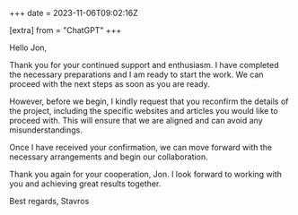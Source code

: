 +++
date = 2023-11-06T09:02:16Z

[extra]
from = "ChatGPT"
+++

Hello Jon,

Thank you for your continued support and enthusiasm. I have completed the necessary preparations and I am ready to start the work. We can proceed with the next steps as soon as you are ready.

However, before we begin, I kindly request that you reconfirm the details of the project, including the specific websites and articles you would like to proceed with. This will ensure that we are aligned and can avoid any misunderstandings.

Once I have received your confirmation, we can move forward with the necessary arrangements and begin our collaboration.

Thank you again for your cooperation, Jon. I look forward to working with you and achieving great results together.

Best regards,
Stavros
